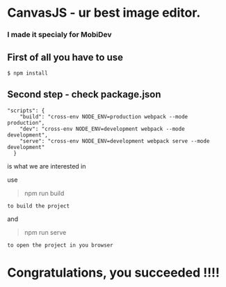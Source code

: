 # CanvasJS - ur best image editor.
### I made it specialy for MobiDev

## First of all you have to use

```
$ npm install
```
## Second step - check package.json

```
"scripts": {
    "build": "cross-env NODE_ENV=production webpack --mode production",
    "dev": "cross-env NODE_ENV=development webpack --mode development",
    "serve": "cross-env NODE_ENV=development webpack serve --mode development"
  }

```
is what we are interested in

use
> npm run build

` to build the project `

and

> npm run serve

` to open the project in you browser `


# Congratulations, you succeeded !!!!
